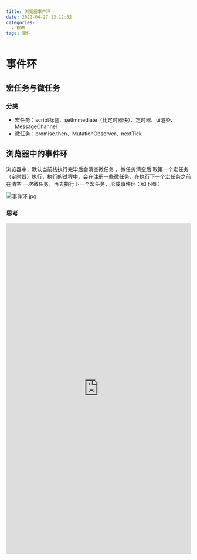 ```yaml
---
title: 浏览器事件环
date: 2022-04-27 13:12:52
categories:
  - BOM
tags: 事件
---
```


<div></div>

<!-- more -->

# 事件环

## 宏任务与微任务

### 分类

- 宏任务：script标签、setImmediate（比定时器快）、定时器、ui渲染、MessageChannel
- 微任务：promise.then、MutationObserver、nextTick

## 浏览器中的事件环

浏览器中，默认当前栈执行完毕后会清空微任务 ，微任务清空后 取第一个宏任务（定时器）执行，执行的过程中，会在注册一些微任务，在执行下一个宏任务之前在清空 一次微任务，再去执行下一个宏任务，形成事件环；如下图：


![事件环.jpg](/images/1558394349175-d70b9d1e-0ba6-46c5-b3b1-12e33436a959.jpeg)


### 思考

<iframe height="900" style="width: 100%;" scrolling="no" title="浏览器事件环" src="https://codepen.io/lichangnan-programmer/embed/vYdzmQY?default-tab=js%2Cresult" frameborder="no" loading="lazy" allowtransparency="true" allowfullscreen="true">
  See the Pen <a href="https://codepen.io/lichangnan-programmer/pen/vYdzmQY">
  浏览器事件环</a> by 李昌南 (<a href="https://codepen.io/lichangnan-programmer">@lichangnan-programmer</a>)
  on <a href="https://codepen.io">CodePen</a>.
</iframe>
